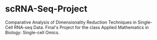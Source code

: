 # scRNA-Seq-Project
Comparative Analysis of Dimensionality Reduction Techniques in Single-Cell RNA-seq Data. Final's Project for the class Applied Mathematics in Biology: Single-cell Omics.
